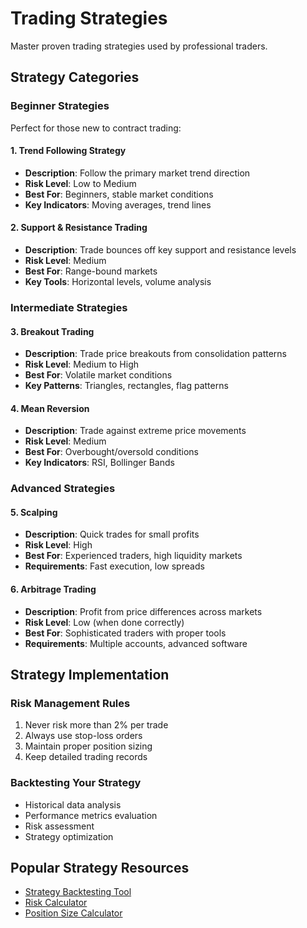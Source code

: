 # Trading Strategies

Master proven trading strategies used by professional traders.

## Strategy Categories

### Beginner Strategies
Perfect for those new to contract trading:

#### 1. Trend Following Strategy
- **Description**: Follow the primary market trend direction
- **Risk Level**: Low to Medium
- **Best For**: Beginners, stable market conditions
- **Key Indicators**: Moving averages, trend lines

#### 2. Support & Resistance Trading
- **Description**: Trade bounces off key support and resistance levels
- **Risk Level**: Medium
- **Best For**: Range-bound markets
- **Key Tools**: Horizontal levels, volume analysis

### Intermediate Strategies

#### 3. Breakout Trading
- **Description**: Trade price breakouts from consolidation patterns
- **Risk Level**: Medium to High
- **Best For**: Volatile market conditions
- **Key Patterns**: Triangles, rectangles, flag patterns

#### 4. Mean Reversion
- **Description**: Trade against extreme price movements
- **Risk Level**: Medium
- **Best For**: Overbought/oversold conditions
- **Key Indicators**: RSI, Bollinger Bands

### Advanced Strategies

#### 5. Scalping
- **Description**: Quick trades for small profits
- **Risk Level**: High
- **Best For**: Experienced traders, high liquidity markets
- **Requirements**: Fast execution, low spreads

#### 6. Arbitrage Trading
- **Description**: Profit from price differences across markets
- **Risk Level**: Low (when done correctly)
- **Best For**: Sophisticated traders with proper tools
- **Requirements**: Multiple accounts, advanced software

## Strategy Implementation

### Risk Management Rules
1. Never risk more than 2% per trade
2. Always use stop-loss orders
3. Maintain proper position sizing
4. Keep detailed trading records

### Backtesting Your Strategy
- Historical data analysis
- Performance metrics evaluation
- Risk assessment
- Strategy optimization

## Popular Strategy Resources

- [Strategy Backtesting Tool](/tools/backtesting)
- [Risk Calculator](/tools/risk-calculator)
- [Position Size Calculator](/tools/position-calculator)